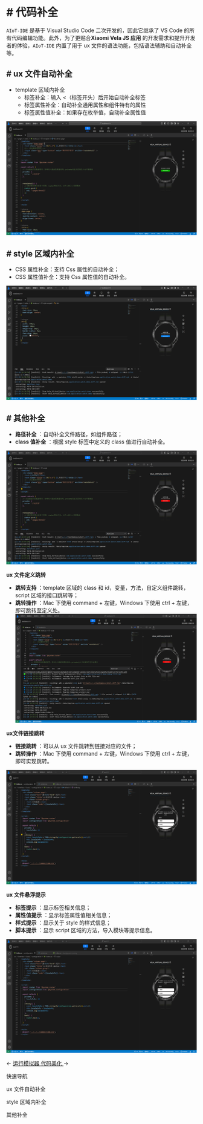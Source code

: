 <!-- 源地址: https://iot.mi.com/vela/quickapp/zh/tools/dev/start.html -->

# # 代码补全

`AIoT-IDE` 是基于 Visual Studio Code 二次开发的，因此它继承了 VS Code 的所有代码编辑功能。此外，为了更贴合**Xiaomi Vela JS 应用** 的开发需求和提升开发者的体验，`AIoT-IDE` 内置了用于 ux 文件的语法功能，包括语法辅助和自动补全等。

## # ux 文件自动补全

  * template 区域内补全 
    * 标签补全：输入 <（标签开头）后开始自动补全标签
    * 标签属性补全：自动补全通用属性和组件特有的属性
    * 标签属性值补全：如果存在枚举值，自动补全属性值

![alt text](../../images/ide-ux-6.266c3d7b.gif)

## # style 区域内补全

  * CSS 属性补全：支持 Css 属性的自动补全；
  * CSS 属性值补全：支持 Css 属性值的自动补全。

![alt text](../../images/ide-ux-7.348aacf3.gif)

## # 其他补全

  * **路径补全** ：自动补全文件路径，如组件路径；
  * **class 值补全** ：根据 style 标签中定义的 class 值进行自动补全。

![alt text](../../images/ide-ux-8.a870ddca.gif)

**ux 文件定义跳转**

  * **跳转支持** ：template 区域的 class 和 id，变量，方法，自定义组件跳转，script 区域的接口跳转等；
  * **跳转操作** ：Mac 下使用 command + 左键，Windows 下使用 ctrl + 左键，即可跳转至定义处。 ![alt text](../../images/ide-ux-9.92ebe41c.gif)

**ux文件链接跳转**

  * **链接跳转** ：可以从 ux 文件跳转到链接对应的文件；
  * **跳转操作** ：Mac 下使用 command + 左键，Windows 下使用 ctrl + 左键，即可实现跳转。

![alt text](../../images/ide-ux-10.84484208.gif)

**ux 文件悬浮提示**

  * **标签提示** ：显示标签相关信息；
  * **属性值提示** ：显示标签属性值相关信息；
  * **样式提示** ：显示关于 style 的样式信息；
  * **脚本提示** ：显示 script 区域的方法，导入模块等提示信息。

![alt text](../../images/ide-ux-11.a87f6268.gif)

← [ 运行模拟器 ](</vela/quickapp/zh/tools/emulator/emulator-run.html>) [ 代码美化 ](</vela/quickapp/zh/tools/dev/format.html>) → 

快速导航

ux 文件自动补全

style 区域内补全

其他补全
